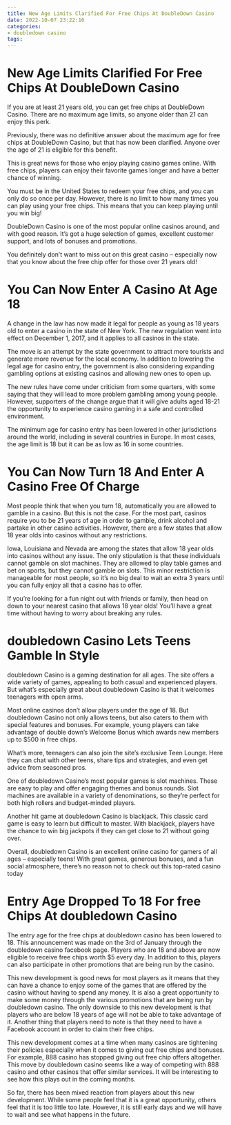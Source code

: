 ```yaml
---
title: New Age Limits Clarified For Free Chips At DoubleDown Casino
date: 2022-10-07 23:22:16
categories:
- doubledown casino
tags:
---
```



#  New Age Limits Clarified For Free Chips At DoubleDown Casino

If you are at least 21 years old, you can get free chips at DoubleDown Casino. There are no maximum age limits, so anyone older than 21 can enjoy this perk.

Previously, there was no definitive answer about the maximum age for free chips at DoubleDown Casino, but that has now been clarified. Anyone over the age of 21 is eligible for this benefit.

This is great news for those who enjoy playing casino games online. With free chips, players can enjoy their favorite games longer and have a better chance of winning.

You must be in the United States to redeem your free chips, and you can only do so once per day. However, there is no limit to how many times you can play using your free chips. This means that you can keep playing until you win big!

DoubleDown Casino is one of the most popular online casinos around, and with good reason. It’s got a huge selection of games, excellent customer support, and lots of bonuses and promotions.

You definitely don’t want to miss out on this great casino – especially now that you know about the free chip offer for those over 21 years old!

#  You Can Now Enter A Casino At Age 18

A change in the law has now made it legal for people as young as 18 years old to enter a casino in the state of New York. The new regulation went into effect on December 1, 2017, and it applies to all casinos in the state.

The move is an attempt by the state government to attract more tourists and generate more revenue for the local economy. In addition to lowering the legal age for casino entry, the government is also considering expanding gambling options at existing casinos and allowing new ones to open up.

The new rules have come under criticism from some quarters, with some saying that they will lead to more problem gambling among young people. However, supporters of the change argue that it will give adults aged 18-21 the opportunity to experience casino gaming in a safe and controlled environment.

The minimum age for casino entry has been lowered in other jurisdictions around the world, including in several countries in Europe. In most cases, the age limit is 18 but it can be as low as 16 in some countries.

#  You Can Now Turn 18 And Enter A Casino Free Of Charge

Most people think that when you turn 18, automatically you are allowed to gamble in a casino. But this is not the case. For the most part, casinos require you to be 21 years of age in order to gamble, drink alcohol and partake in other casino activities. However, there are a few states that allow 18 year olds into casinos without any restrictions.

Iowa, Louisiana and Nevada are among the states that allow 18 year olds into casinos without any issue. The only stipulation is that these individuals cannot gamble on slot machines. They are allowed to play table games and bet on sports, but they cannot gamble on slots. This minor restriction is manageable for most people, so it’s no big deal to wait an extra 3 years until you can fully enjoy all that a casino has to offer.

If you’re looking for a fun night out with friends or family, then head on down to your nearest casino that allows 18 year olds! You’ll have a great time without having to worry about breaking any rules.

#  doubledown Casino Lets Teens Gamble In Style

 doubledown Casino is a gaming destination for all ages. The site offers a wide variety of games, appealing to both casual and experienced players. But what’s especially great about doubledown Casino is that it welcomes teenagers with open arms.

Most online casinos don’t allow players under the age of 18. But doubledown Casino not only allows teens, but also caters to them with special features and bonuses. For example, young players can take advantage of double down’s Welcome Bonus which awards new members up to $500 in free chips.

What’s more, teenagers can also join the site’s exclusive Teen Lounge. Here they can chat with other teens, share tips and strategies, and even get advice from seasoned pros.

One of doubledown Casino’s most popular games is slot machines. These are easy to play and offer engaging themes and bonus rounds. Slot machines are available in a variety of denominations, so they’re perfect for both high rollers and budget-minded players.

Another hit game at doubledown Casino is blackjack. This classic card game is easy to learn but difficult to master. With blackjack, players have the chance to win big jackpots if they can get close to 21 without going over.

Overall, doubledown Casino is an excellent online casino for gamers of all ages – especially teens! With great games, generous bonuses, and a fun social atmosphere, there’s no reason not to check out this top-rated casino today

#  Entry Age Dropped To 18 For free Chips At doubledown Casino

The entry age for the free chips at doubledown casino has been lowered to 18. This announcement was made on the 3rd of January through the doubledown casino facebook page. Players who are 18 and above are now eligible to receive free chips worth $5 every day. In addition to this, players can also participate in other promotions that are being run by the casino.

This new development is good news for most players as it means that they can have a chance to enjoy some of the games that are offered by the casino without having to spend any money. It is also a great opportunity to make some money through the various promotions that are being run by doubledown casino. The only downside to this new development is that players who are below 18 years of age will not be able to take advantage of it. Another thing that players need to note is that they need to have a Facebook account in order to claim their free chips.

This new development comes at a time when many casinos are tightening their policies especially when it comes to giving out free chips and bonuses. For example, 888 casino has stopped giving out free chip offers altogether. This move by doubledown casino seems like a way of competing with 888 casino and other casinos that offer similar services. It will be interesting to see how this plays out in the coming months.

So far, there has been mixed reaction from players about this new development. While some people feel that it is a great opportunity, others feel that it is too little too late. However, it is still early days and we will have to wait and see what happens in the future.